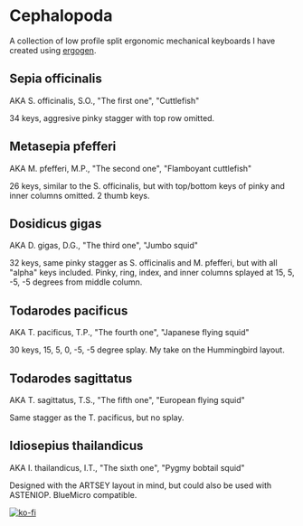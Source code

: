 # Cephalopoda

A collection of low profile split ergonomic mechanical keyboards I have created using [ergogen](https://github.com/mrzealot/ergogen).

## Sepia officinalis
AKA S. officinalis, S.O., "The first one", "Cuttlefish"

34 keys, aggresive pinky stagger with top row omitted.

## Metasepia pfefferi
AKA M. pfefferi, M.P., "The second one", "Flamboyant cuttlefish"

26 keys, similar to the S. officinalis, but with top/bottom keys of pinky and inner columns omitted. 2 thumb keys.

## Dosidicus gigas
AKA D. gigas, D.G., "The third one", "Jumbo squid"

32 keys, same pinky stagger as S. officinalis and M. pfefferi, but with all "alpha" keys included. Pinky, ring, index, and inner columns splayed at 15, 5, -5, -5 degrees from middle column.

## Todarodes pacificus
AKA T. pacificus, T.P., "The fourth one", "Japanese flying squid"

30 keys, 15, 5, 0, -5, -5 degree splay. My take on the Hummingbird layout.

## Todarodes sagittatus
AKA T. sagittatus, T.S., "The fifth one", "European flying squid"

Same stagger as the T. pacificus, but no splay.

## Idiosepius thailandicus
AKA I. thailandicus, I.T., "The sixth one", "Pygmy bobtail squid"

Designed with the ARTSEY layout in mind, but could also be used with ASTENIOP.
BlueMicro compatible.

[![ko-fi](https://ko-fi.com/img/githubbutton_sm.svg)](https://ko-fi.com/Z8Z75C28V)